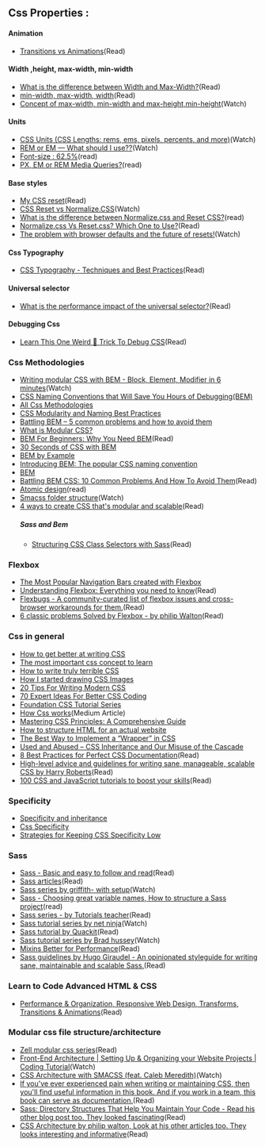 
## Css Properties :

  #### Animation
- [Transitions vs Animations](https://cssanimation.rocks/transition-vs-animation/)(Read)

 #### Width ,height, max-width, min-width
- [What is the difference between Width and Max-Width?](https://teamtreehouse.com/community/css-question-what-is-the-difference-between-width-and-maxwidth)(Read)
- [min-width, max-width, width](https://stackoverflow.com/questions/15409091/how-to-use-min-width-max-width-and-width-100)(Read)
- [Concept of max-width, min-width and max-height,min-height](https://www.youtube.com/watch?v=cY7u36Mcg5E)(Watch)

 #### Units
- [CSS Units (CSS Lengths: rems, ems, pixels, percents, and more)](https://www.youtube.com/watch?v=qrduUUdxBSY&t=684s)(Watch)
- [REM or EM — What should I use??](https://www.youtube.com/watch?v=UHf3aQz50jQ)(Watch)
- [Font-size : 62.5%](https://medium.com/code-better/css-units-for-font-size-px-em-rem-79f7e592bb97)(read)
- [PX, EM or REM Media Queries?](https://zellwk.com/blog/media-query-units/)(read)

 #### Base styles
- [My CSS reset](https://zellwk.com/blog/css-reset/)(Read)
- [CSS Reset vs Normalize.CSS](https://www.youtube.com/watch?v=9AO5H6B3tZo)(Watch)
- [What is the difference between Normalize.css and Reset CSS?](https://stackoverflow.com/questions/6887336/what-is-the-difference-between-normalize-css-and-reset-css)(read)
- [Normalize.css Vs Reset.css? Which One to Use?](http://www.satya-weblog.com/2013/11/normalize-css-vs-reset-css-which-one-to-use.html)(Read)
- [The problem with browser defaults and the future of resets!](https://www.youtube.com/watch?v=L4wPV-K1lNI)(Watch)
  
 #### Css Typography
 - [CSS Typography - Techniques and Best Practices](https://www.webfx.com/blog/web-design/css-typography-02/)(Read)
  
 #### Universal selector
- [What is the performance impact of the universal selector?](https://stackoverflow.com/questions/2951997/what-is-the-performance-impact-of-the-universal-selector)(Read)

 #### Debugging Css
 - [Learn This One Weird 🙊 Trick To Debug CSS](https://medium.freecodecamp.org/heres-my-favorite-weird-trick-to-debug-css-88529aa5a6a3)(Read)
  
### Css Methodologies 
- [Writing modular CSS with BEM - Block, Element, Modifier in 6 minutes](https://www.youtube.com/watch?v=iyR6RXUZFQ8)(Watch)
- [CSS Naming Conventions that Will Save You Hours of Debugging(BEM)](https://medium.freecodecamp.org/css-naming-conventions-that-will-save-you-hours-of-debugging-35cea737d849)
- [All Css Methodologies](https://css-tricks.com/methods-organize-css/)
- [CSS Modularity and Naming Best Practices](https://zurb.createsend.com/campaigns/reports/viewCampaign.aspx?d=y&c=D1DB5D1EACAC32B4&ID=0D958ED040AB0E2F&temp=False&tx=0)
- [Battling BEM – 5 common problems and how to avoid them](https://medium.com/fed-or-dead/battling-bem-5-common-problems-and-how-to-avoid-them-5bbd23dee319)
- [What is Modular CSS?](https://spaceninja.com/2018/09/17/what-is-modular-css/)
- [BEM For Beginners: Why You Need BEM](https://www.smashingmagazine.com/2018/06/bem-for-beginners/)(Read)
- [30 Seconds of CSS with BEM](https://30-seconds.github.io/30-seconds-of-css/#toggle-switch)
- [BEM by Example](https://seesparkbox.com/foundry/bem_by_example)
- [Introducing BEM: The popular CSS naming convention](https://assortment.io/posts/introducing-bem-css-naming-convention)
- [BEM](http://getbem.com/)
- [Battling BEM CSS: 10 Common Problems And How To Avoid Them](https://www.smashingmagazine.com/2016/06/battling-bem-extended-edition-common-problems-and-how-to-avoid-them/)(Read)
- [Atomic design](http://bradfrost.com/blog/post/atomic-web-design/)(read)
- [Smacss folder structure](https://www.youtube.com/watch?v=c3fwnwSRGU0)(Watch)
- [4 ways to create CSS that's modular and scalable](https://www.creativebloq.com/css3/create-modular-and-scalable-css-9134351)(Read)
   ##### Sass and Bem
   - [Structuring CSS Class Selectors with Sass](https://www.sitepoint.com/structuring-css-class-selectors-with-sass/)(Read)


### Flexbox
- [The Most Popular Navigation Bars created with Flexbox](https://medium.com/flexbox-and-grids/the-most-popular-navigation-bars-created-with-flexbox-6c0f59f55686)
- [Understanding Flexbox: Everything you need to know](https://github.com/ohansemmanuel/Understanding-Flexbox)(Read)
- [Flexbugs - A community-curated list of flexbox issues and cross-browser workarounds for them.](https://github.com/philipwalton/flexbugs)(Read)
- [6 classic problems Solved by Flexbox - by philip Walton](https://philipwalton.github.io/solved-by-flexbox/)(Read)


### Css in general
- [How to get better at writing CSS](https://medium.freecodecamp.org/how-to-get-better-at-writing-css-a1732c32a72f)
- [The most important css concept to learn](https://medium.freecodecamp.org/the-most-important-css-concept-to-learn-8e929c944a19)
- [How to write truly terrible CSS](https://medium.freecodecamp.org/how-to-write-truly-terrible-css-214c26c6f729)
- [How I started drawing CSS Images](https://blog.prototypr.io/how-i-started-drawing-css-images-3fd878675c89)
- [20 Tips For Writing Modern CSS](https://tutorialzine.com/2016/08/20-protips-for-writing-modern-css)
- [70 Expert Ideas For Better CSS Coding](https://hackhands.com/70-Expert-Ideas-For-Better-CSS-Coding/)
- [Foundation CSS Tutorial Series ](https://www.youtube.com/results?search_query=Foundation+CSS+Tutorial+Series+)
- [How Css works](https://blog.logrocket.com/@benjamin.d.johnson)(Medium Article)
- [Mastering CSS Principles: A Comprehensive Guide](https://www.smashingmagazine.com/mastering-css-principles-comprehensive-reference-guide/)
- [How to structure HTML for an actual website](https://zellwk.com/blog/html-structure/)
- [The Best Way to Implement a “Wrapper” in CSS](https://css-tricks.com/best-way-implement-wrapper-css/)
- [Used and Abused – CSS Inheritance and Our Misuse of the Cascade](https://www.phase2technology.com/blog/used-and-abused-css-inheritance-and-our-misuse-cascade)
- [8 Best Practices for Perfect CSS Documentation](https://webdesign.tutsplus.com/articles/css-documentation-best-practices--cms-30139)(Read)
- [High-level advice and guidelines for writing sane, manageable, scalable CSS by Harry Roberts](https://cssguidelin.es/)(Read)
- [100 CSS and JavaScript tutorials to boost your skills](https://www.creativebloq.com/web-design-tips/css-and-javascript-1233101)(Read)


### Specificity
- [Specificity and inheritance](https://codeburst.io/2-key-css-tips-and-tricks-every-designer-should-master-84650113a416)
- [Css Specificity](https://www.smashingmagazine.com/2007/07/css-specificity-things-you-should-know/)
- [Strategies for Keeping CSS Specificity Low](https://css-tricks.com/strategies-keeping-css-specificity-low/)

### Sass
- [Sass - Basic and easy to follow and read](https://dev.to/sarah_chima/sass--getting-started-bbc)(Read)
- [Sass articles](https://dev.to/t/scss)(Read)
- [Sass series by griffith- with setup](https://www.youtube.com/watch?v=5jZGo_k8Rd0&list=PLyuRouwmQCjlzPHwHOAIfIFXkf6J8Q_qy)(Watch)
- [Sass - Choosing great variable names, How to structure a Sass project](http://thesassway.com/beginner)(read)
- [Sass series - by Tutorials teacher](https://www.tutorialsteacher.com/sass)(Read)
- [Sass tutorial series by net ninja](https://www.youtube.com/watch?v=8VAcFxGezjM&list=PL4cUxeGkcC9iEwigam3gTjU_7IA3W2WZA&index=4)(Watch)
- [Sass tutorial by Quackit](https://www.quackit.com/sass/tutorial/introduction_to_sass.cfm)(Read)
- [Sass tutorial series by Brad hussey](https://www.youtube.com/watch?v=aFWhf2wjJYo&list=PLUoqTnNH-2XxOt7UsKlTqbfrA2ucGosCR&index=1)(Watch)
- [Mixins Better for Performance](https://csswizardry.com/2016/02/mixins-better-for-performance/)(Read)
- [Sass guidelines by Hugo Giraudel - An opinionated styleguide for writing sane, maintainable and scalable Sass.](https://sass-guidelin.es/#about-the-author)(Read)

### Learn to Code Advanced HTML & CSS
 - [Performance & Organization, Responsive Web Design, Transforms, Transitions & Animations](https://learn.shayhowe.com/advanced-html-css/)(Read)

### Modular css file structure/architecture
- [Zell modular css series](https://www.google.com/search?q=zell+modular+css&oq=zell+modular+css&aqs=chrome..69i57j69i60l3.10775j1j9&sourceid=chrome&ie=UTF-8)(Read)
- [Front-End Architecture | Setting Up & Organizing your Website Projects | Coding Tutorial](https://www.youtube.com/watch?v=gFKsEab2-iA)(Watch)
- [CSS Architecture with SMACSS (feat. Caleb Meredith)](https://www.youtube.com/watch?v=6co781JgoqQ)(Watch)
- [If you've ever experienced pain when writing or maintaining CSS, then you'll find useful information in this book. And if you work in a team, this book can serve as documentation.](https://maintainablecss.com/chapters/introduction/)(Read)
- [Sass: Directory Structures That Help You Maintain Your Code - Read his other blog post too. They looked fascinating](https://vanseodesign.com/css/sass-directory-structures/)(Read)
- [CSS Architecture by philip walton, Look at his other articles too. They looks interesting and informative](https://philipwalton.com/articles/css-architecture/)(Read)
